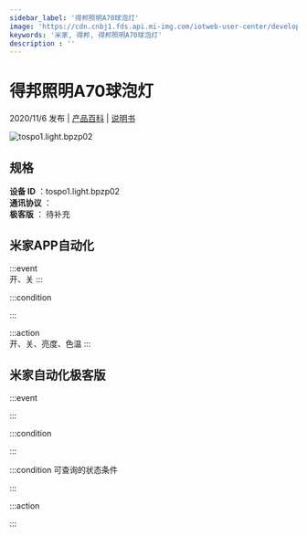 ```yaml
---
sidebar_label: '得邦照明A70球泡灯'
image: 'https://cdn.cnbj1.fds.api.mi-img.com/iotweb-user-center/developer_1679047770697q903CMec.png?GalaxyAccessKeyId=AKVGLQWBOVIRQ3XLEW&Expires=9223372036854775807&Signature=M74uIUAupexNokcDvmkG0GJj490='
keywords: '米家, 得邦, 得邦照明A70球泡灯'
description : ''
---
```

# 得邦照明A70球泡灯

2020/11/6 发布 | [产品百科](https://home.mi.com/webapp/content/baike/product/index.html?model=tospo1.light.bpzp02/) | [说明书](https://home.mi.com/views/introduction.html?model=tospo1.light.bpzp02&region=cn)

![tospo1.light.bpzp02](https://cdn.cnbj1.fds.api.mi-img.com/iotweb-user-center/developer_1679047770697q903CMec.png?GalaxyAccessKeyId=AKVGLQWBOVIRQ3XLEW&Expires=9223372036854775807&Signature=M74uIUAupexNokcDvmkG0GJj490=)

## 规格  
> 
**设备 ID** ：tospo1.light.bpzp02  
**通讯协议** ：  
**极客版**  ： 待补充 


## 米家APP自动化  

:::event  
开、关
:::

:::condition  

:::

:::action   
开、关、亮度、色温
:::

## 米家自动化极客版  

:::event  

:::

:::condition  

:::

:::condition 可查询的状态条件  

:::

:::action  

:::

        
